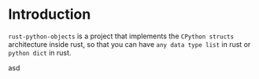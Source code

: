 
# Introduction

`rust-python-objects` is a project that implements the `CPython structs` architecture inside rust, so that you can have `any data type list` in rust or `python dict` in rust.

asd


